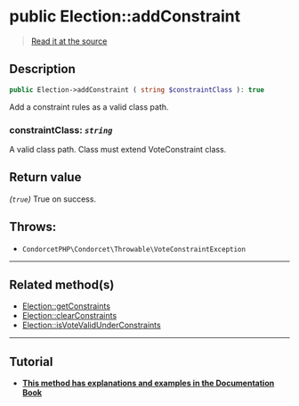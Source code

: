 # public Election::addConstraint

> [Read it at the source](https://github.com/julien-boudry/Condorcet/blob/master/src/Election.php#L359)

## Description    

```php
public Election->addConstraint ( string $constraintClass ): true
```

Add a constraint rules as a valid class path.
    

### **constraintClass:** *`string`*   
A valid class path. Class must extend VoteConstraint class.    


## Return value   

*(`true`)* True on success.



## Throws:   

* ```CondorcetPHP\Condorcet\Throwable\VoteConstraintException``` 

---------------------------------------

## Related method(s)      

* [Election::getConstraints](/Docs/api-reference/Election%20Class/Election--getConstraints.md)    
* [Election::clearConstraints](/Docs/api-reference/Election%20Class/Election--clearConstraints.md)    
* [Election::isVoteValidUnderConstraints](/Docs/api-reference/Election%20Class/Election--isVoteValidUnderConstraints.md)    

---------------------------------------

## Tutorial

* **[This method has explanations and examples in the Documentation Book](https://www.condorcet.io/3.AsPhpLibrary/5.Votes/4.VoteConstraints)**    
